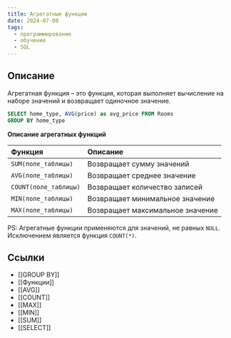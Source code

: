 ```yaml
---
title: Агрегатные функции
date: 2024-07-08
tags:
  - программирование
  - обучение
  - SQL
---
```


## Описание
Агрегатная функция – это функция, которая выполняет вычисление на наборе значений и возвращает одиночное значение.

```sql
SELECT home_type, AVG(price) as avg_price FROM Rooms
GROUP BY home_type
```

**Описание агрегатных функций**

| Функция               | Описание                         |
| :-------------------- | :------------------------------- |
| `SUM(поле_таблицы)`   | Возвращает сумму значений        |
| `AVG(поле_таблицы)`   | Возвращает среднее значение      |
| `COUNT(поле_таблицы)` | Возвращает количество записей    |
| `MIN(поле_таблицы)`   | Возвращает минимальное значение  |
| `MAX(поле_таблицы)`   | Возвращает максимальное значение |

PS:
Агрегатные функции применяются для значений, не равных `NULL`. Исключением является функция `COUNT(*)`.

## Ссылки
- [[GROUP BY]]
- [[Функции]]
- [[AVG]]
- [[COUNT]]
- [[MAX]]
- [[MIN]]
- [[SUM]]
- [[SELECT]]
